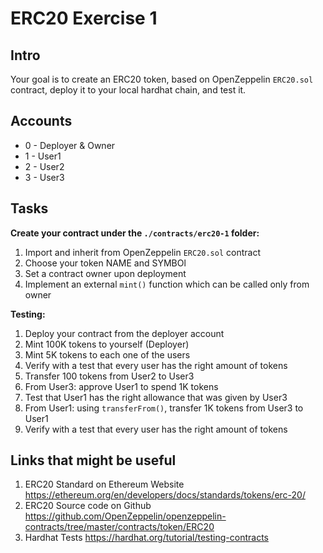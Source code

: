# ERC20 Exercise 1

## Intro
Your goal is to create an ERC20 token, based on OpenZeppelin `ERC20.sol` contract, deploy it to your local hardhat chain, and test it.

## Accounts
* 0 - Deployer & Owner
* 1 - User1
* 2 - User2
* 3 - User3

## Tasks

**Create your contract under the `./contracts/erc20-1` folder:**
1. Import and inherit from OpenZeppelin `ERC20.sol` contract
2. Choose your token NAME and SYMBOl
3. Set a contract owner upon deployment
4. Implement an external `mint()` function which can be called only from owner

**Testing:**
1. Deploy your contract from the deployer account
2. Mint 100K tokens to yourself (Deployer)
3. Mint 5K tokens to each one of the users
4. Verify with a test that every user has the right amount of tokens
5. Transfer 100 tokens from User2 to User3
6. From User3: approve User1 to spend 1K tokens
7. Test that User1 has the right allowance that was given by User3
8. From User1: using `transferFrom()`, transfer 1K tokens from User3 to User1
9. Verify with a test that every user has the right amount of tokens


## Links that might be useful
1. ERC20 Standard on Ethereum Website
https://ethereum.org/en/developers/docs/standards/tokens/erc-20/
2. ERC20 Source code on Github
https://github.com/OpenZeppelin/openzeppelin-contracts/tree/master/contracts/token/ERC20
3. Hardhat Tests
https://hardhat.org/tutorial/testing-contracts